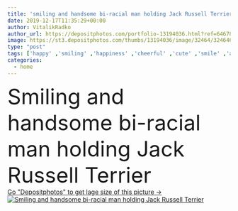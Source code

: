 ```yaml
---
title: 'smiling and handsome bi-racial man holding Jack Russell Terrier'
date: 2019-12-17T11:35:29+00:00
author: VitalikRadko
author_url: https://depositphotos.com/portfolio-13194036.html?ref=64678756
image: https://st3.depositphotos.com/thumbs/13194036/image/32464/324646786/api_thumb_450.jpg?forcejpeg=true
type: "post"
tags: ['happy' ,'smiling' ,'happiness' ,'cheerful' ,'cute' ,'smile' ,'animal' ,'man' ,'pet' ,'emotion' ,'breed' ,'dog' ,'adorable' ,'home' ,'emotional' ,'shirt' ,'indoors' ,'inside' ,'apartment' ,'casual' ,'handsome' ,'positive' ,'daylight' ,'fauna' ,'daytime' ,'good looking' ,'one person' ,'mixed race' ,'bi racial' ,'Jack Russell Terrier' ]
categories: 
  - home
---
```

<div aling="center">
            <font size="60"> Smiling and handsome bi-racial man holding Jack Russell Terrier</font>   
</div>
<div>
    <a href='https://st3.depositphotos.com/thumbs/13194036/image/32464/324646786/api_thumb_450.jpg?forcejpeg=true?ref=64678756' target=_blank > Go "Depositphotos" to get lage size of this picture ->
        <img href='https://st3.depositphotos.com/thumbs/13194036/image/32464/324646786/api_thumb_450.jpg?forcejpeg=true?ref=64678756' src='https://st3.depositphotos.com/13194036/32464/i/950/depositphotos_324646786-stock-photo-smiling-handsome-racial-man-holding.jpg?forcejpeg=true' alt='Smiling and handsome bi-racial man holding Jack Russell Terrier' >
    </a>
</div>
